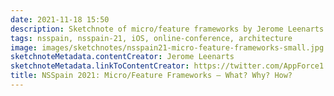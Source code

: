 ```yaml
---
date: 2021-11-18 15:50
description: Sketchnote of micro/feature frameworks by Jerome Leenarts at NSSpain 2021
tags: nsspain, nsspain-21, iOS, online-conference, architecture
image: images/sketchnotes/nsspain21-micro-feature-frameworks-small.jpg
sketchnoteMetadata.contentCreator: Jerome Leenarts
sketchnoteMetadata.linkToContentCreator: https://twitter.com/AppForce1
title: NSSpain 2021: Micro/Feature Frameworks – What? Why? How?
---
```

